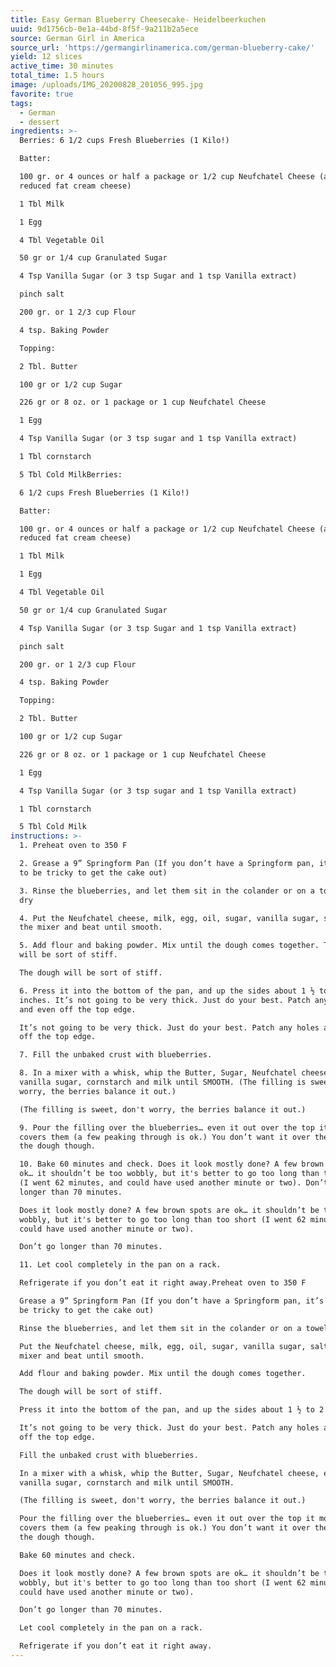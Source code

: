 ```yaml
---
title: Easy German Blueberry Cheesecake- Heidelbeerkuchen
uuid: 9d1756cb-0e1a-44bd-8f5f-9a211b2a5ece
source: German Girl in America
source_url: 'https://germangirlinamerica.com/german-blueberry-cake/'
yield: 12 slices
active_time: 30 minutes
total_time: 1.5 hours
image: /uploads/IMG_20200828_201056_995.jpg
favorite: true
tags:
  - German
  - dessert
ingredients: >-
  Berries: 6 1/2 cups Fresh Blueberries (1 Kilo!)

  Batter:

  100 gr. or 4 ounces or half a package or 1/2 cup Neufchatel Cheese (a type of
  reduced fat cream cheese)

  1 Tbl Milk

  1 Egg

  4 Tbl Vegetable Oil

  50 gr or 1/4 cup Granulated Sugar

  4 Tsp Vanilla Sugar (or 3 tsp Sugar and 1 tsp Vanilla extract)

  pinch salt

  200 gr. or 1 2/3 cup Flour

  4 tsp. Baking Powder

  Topping:

  2 Tbl. Butter

  100 gr or 1/2 cup Sugar

  226 gr or 8 oz. or 1 package or 1 cup Neufchatel Cheese

  1 Egg

  4 Tsp Vanilla Sugar (or 3 tsp sugar and 1 tsp Vanilla extract)

  1 Tbl cornstarch

  5 Tbl Cold MilkBerries:

  6 1/2 cups Fresh Blueberries (1 Kilo!)

  Batter:

  100 gr. or 4 ounces or half a package or 1/2 cup Neufchatel Cheese (a type of
  reduced fat cream cheese)

  1 Tbl Milk

  1 Egg

  4 Tbl Vegetable Oil

  50 gr or 1/4 cup Granulated Sugar

  4 Tsp Vanilla Sugar (or 3 tsp Sugar and 1 tsp Vanilla extract)

  pinch salt

  200 gr. or 1 2/3 cup Flour

  4 tsp. Baking Powder

  Topping:

  2 Tbl. Butter

  100 gr or 1/2 cup Sugar

  226 gr or 8 oz. or 1 package or 1 cup Neufchatel Cheese

  1 Egg

  4 Tsp Vanilla Sugar (or 3 tsp sugar and 1 tsp Vanilla extract)

  1 Tbl cornstarch

  5 Tbl Cold Milk
instructions: >-
  1. Preheat oven to 350 F

  2. Grease a 9” Springform Pan (If you don’t have a Springform pan, it’s going
  to be tricky to get the cake out)

  3. Rinse the blueberries, and let them sit in the colander or on a towel to
  dry

  4. Put the Neufchatel cheese, milk, egg, oil, sugar, vanilla sugar, salt into
  the mixer and beat until smooth.

  5. Add flour and baking powder. Mix until the dough comes together. The dough
  will be sort of stiff.

  The dough will be sort of stiff.

  6. Press it into the bottom of the pan, and up the sides about 1 ½ to 2
  inches. It’s not going to be very thick. Just do your best. Patch any holes
  and even off the top edge.

  It’s not going to be very thick. Just do your best. Patch any holes and even
  off the top edge.

  7. Fill the unbaked crust with blueberries.

  8. In a mixer with a whisk, whip the Butter, Sugar, Neufchatel cheese, egg,
  vanilla sugar, cornstarch and milk until SMOOTH. (The filling is sweet, don't
  worry, the berries balance it out.)

  (The filling is sweet, don't worry, the berries balance it out.)

  9. Pour the filling over the blueberries… even it out over the top it mostly
  covers them (a few peaking through is ok.) You don’t want it over the edge of
  the dough though.

  10. Bake 60 minutes and check. Does it look mostly done? A few brown spots are
  ok… it shouldn’t be too wobbly, but it's better to go too long than too short
  (I went 62 minutes, and could have used another minute or two). Don’t go
  longer than 70 minutes.

  Does it look mostly done? A few brown spots are ok… it shouldn’t be too
  wobbly, but it's better to go too long than too short (I went 62 minutes, and
  could have used another minute or two).

  Don’t go longer than 70 minutes.

  11. Let cool completely in the pan on a rack.

  Refrigerate if you don’t eat it right away.Preheat oven to 350 F

  Grease a 9” Springform Pan (If you don’t have a Springform pan, it’s going to
  be tricky to get the cake out)

  Rinse the blueberries, and let them sit in the colander or on a towel to dry

  Put the Neufchatel cheese, milk, egg, oil, sugar, vanilla sugar, salt into the
  mixer and beat until smooth.

  Add flour and baking powder. Mix until the dough comes together.

  The dough will be sort of stiff.

  Press it into the bottom of the pan, and up the sides about 1 ½ to 2 inches.

  It’s not going to be very thick. Just do your best. Patch any holes and even
  off the top edge.

  Fill the unbaked crust with blueberries.

  In a mixer with a whisk, whip the Butter, Sugar, Neufchatel cheese, egg,
  vanilla sugar, cornstarch and milk until SMOOTH.

  (The filling is sweet, don't worry, the berries balance it out.)

  Pour the filling over the blueberries… even it out over the top it mostly
  covers them (a few peaking through is ok.) You don’t want it over the edge of
  the dough though.

  Bake 60 minutes and check.

  Does it look mostly done? A few brown spots are ok… it shouldn’t be too
  wobbly, but it's better to go too long than too short (I went 62 minutes, and
  could have used another minute or two).

  Don’t go longer than 70 minutes.

  Let cool completely in the pan on a rack.

  Refrigerate if you don’t eat it right away.
---
```


